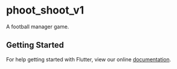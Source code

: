 # phoot_shoot_v1

A football manager game.

## Getting Started

For help getting started with Flutter, view our online
[documentation](https://flutter.io/).
